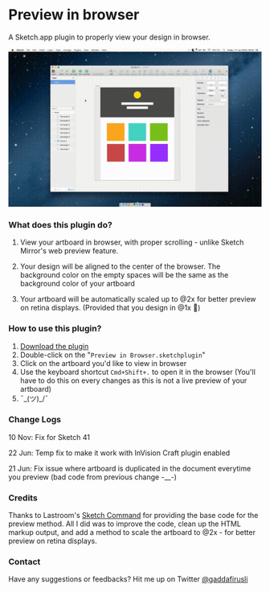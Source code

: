 # Preview in browser
A Sketch.app plugin to properly view your design in browser.

![Demo GIF](demo.gif "Demo")

### What does this plugin do?

1. View your artboard in browser, with proper scrolling - unlike Sketch Mirror's web preview feature.

2. Your design will be aligned to the center of the browser. The background color on the empty spaces will be the same as the background color of your artboard

3. Your artboard will be automatically scaled up to @2x for better preview on retina displays. (Provided that you design in @1x 😬)

### How to use this plugin?
1. [Download the plugin](https://github.com/gaddafirusli/Preview-in-browser/archive/master.zip)
2. Double-click on the "```Preview in Browser.sketchplugin```"
3. Click on the artboard you'd like to view in browser
4. Use the keyboard shortcut  ```Cmd+Shift+.``` to open it in the browser (You'll have to do this on every changes as this is not a live preview of your artboard)
5. ¯\_(ツ)_/¯

### Change Logs

10 Nov: Fix for Sketch 41

22 Jun: Temp fix to make it work with InVision Craft plugin enabled

21 Jun: Fix issue where artboard is duplicated in the document everytime you preview (bad code from previous change -__-)




### Credits
Thanks to Lastroom's [Sketch Command](https://github.com/lastroom/sketch-commands) for providing the base code for the preview method. All I did was to improve the code, clean up the HTML markup output, and add a method to scale the artboard to @2x - for better preview on retina displays.

### Contact
Have any suggestions or feedbacks? Hit me up on Twitter [@gaddafirusli](http://www.twitter.com/gaddafirusli)
